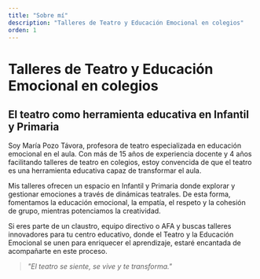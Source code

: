 ```yaml
---
title: "Sobre mí"
description: "Talleres de Teatro y Educación Emocional en colegios"
orden: 1
---
```


# Talleres de Teatro y Educación Emocional en colegios

## El teatro como herramienta educativa en Infantil y Primaria

Soy María Pozo Távora, profesora de teatro especializada en educación emocional en el aula. Con más de 15 años de experiencia docente y 4 años facilitando talleres de teatro en colegios, estoy convencida de que el teatro es una herramienta educativa capaz de transformar el aula.

Mis talleres ofrecen un espacio en Infantil y Primaria donde explorar y gestionar emociones a través de dinámicas teatrales. De esta forma, fomentamos la educación emocional, la empatía, el respeto y la cohesión de grupo, mientras potenciamos la creatividad.

Si eres parte de un claustro, equipo directivo o AFA y buscas talleres innovadores para tu centro educativo, donde el Teatro y la Educación Emocional se unen para enriquecer el aprendizaje, estaré encantada de acompañarte en este proceso.

> _"El teatro se siente, se vive y te transforma."_
